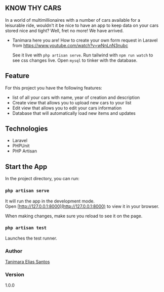 ## KNOW THY CARS

In a world of multimillionaires with a number of cars available for a leisurable ride, wouldn't it be nice to have an app to keep data on your cars stored nice and tight? Well, fret no more! We have arrived.

- Tanimara here you are!
  How to create your own form request in Laravel from https://www.youtube.com/watch?v=wNnLnN3nubc

  See it live with `php artisan serve`.
  Run tailwind with `npm run watch` to see css changes live.
  Open `mysql` to tinker with the database.

## Feature

For this project you have the following features:

- list of all your cars with name, year of creation and description
- Create view that allows you to upload new cars to your list
- Edit view that allows you to edit your cars information
- Database that will automatically load new items and updates

## Technologies

- Laravel
- PHPUnit
- PHP Artisan

## Start the App

In the project directory, you can run:

### `php artisan serve`

It will run the app in the development mode.\
Open [http://127.0.0.1:8000](http://127.0.0.1:8000) to view it in your browser.

When making changes, make sure you reload to see it on the page.

### `php artisan test`

Launches the test runner.

### Author

[Tanimara Elias Santos](https://github.com/tanimaraeliassantos)

### Version

1.0.0
